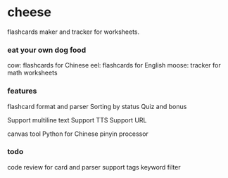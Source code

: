 # cheese

flashcards maker and tracker for worksheets.

### eat your own dog food

cow: flashcards for Chinese
eel: flashcards for English
moose: tracker for math worksheets

### features

flashcard format and parser
Sorting by status
Quiz and bonus

Support multiline text
Support TTS
Support URL

canvas tool
Python for Chinese pinyin processor

### todo

code review for card and parser
support tags
keyword filter